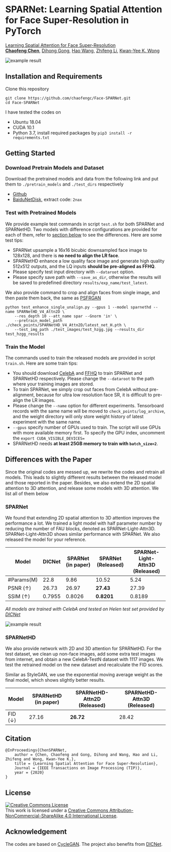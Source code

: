 # SPARNet: Learning Spatial Attention for Face Super-Resolution in PyTorch 

[Learning Spatial Attention for Face Super-Resolution](http://arxiv.org/abs/2012.01211)  
[**Chaofeng Chen**](https://chaofengc.github.io), [Dihong Gong](https://www.cise.ufl.edu/~dihong/), [Hao Wang](https://dblp.uni-trier.de/pid/w/HaoWang50.html), [Zhifeng Li](https://dblp.org/pid/56/2053.html), [Kwan-Yee K. Wong](https://i.cs.hku.hk/~kykwong/)

![example result](example.gif)

## Installation and Requirements 

Clone this repository
```
git clone https://github.com/chaofengc/Face-SPARNet.git
cd Face-SPARNet
```

I have tested the codes on
- Ubuntu 18.04
- CUDA 10.1  
- Python 3.7, install required packages by `pip3 install -r requirements.txt`  

## Getting Started 

### Download Pretrain Models and Dataset
Download the pretrained models and data from the following link and put them to `./pretrain_models` and `./test_dirs` respectively
- [Github](https://github.com/chaofengc/Face-SPARNet/releases/tag/v0.1.0)  
- [BaiduNetDisk](https://pan.baidu.com/s/1zYimaAnIgMIKBf9KANpxog), extract code: `2nax`   

### Test with Pretrained Models

We provide example test commands in script `test.sh` for both SPARNet and SPARNetHD. Two models with difference configurations are provided for each of them, refer to [section below](#differences-with-the-paper) to see the differences. Here are some test tips:

- SPARNet upsample a 16x16 bicubic downsampled face image to 128x128, and there is **no need to align the LR face**.   
- SPARNetHD enhance a low quality face image and generate high quality 512x512 outputs, and the LQ inputs **should be pre-aligned as FFHQ**.  
- Please specify test input directory with `--dataroot` option.  
- Please specify save path with `--save_as_dir`, otherwise the results will be saved to predefined directory `results/exp_name/test_latest`.  

We also provide command to crop and align faces from single image, and then paste them back, the same as [PSFRGAN](https://github.com/chaofengc/PSFRGAN) 
```
python test_enhance_single_unalign.py --gpus 1 --model sparnethd --name SPARNetHD_V4_Attn2D \
    --res_depth 10 --att_name spar --Gnorm 'in' \
    --pretrain_model_path ./check_points/SPARNetHD_V4_Attn2D/latest_net_H.pth \
    --test_img_path ./test_images/test_hzgg.jpg --results_dir test_hzgg_results
```

### Train the Model

The commands used to train the released models are provided in script `train.sh`. Here are some train tips:

- You should download [CelebA](http://mmlab.ie.cuhk.edu.hk/projects/CelebA.html) and [FFHQ](https://github.com/NVlabs/ffhq-dataset) to train SPARNet and SPARNetHD respectively. Please change the `--dataroot` to the path where your training images are stored.  
- To train SPARNet, we simply crop out faces from CelebA without pre-alignment, because for ultra low resolution face SR, it is difficult to pre-align the LR images.  
- Please change the `--name` option for different experiments. Tensorboard records with the same name will be moved to `check_points/log_archive`, and the weight directory will only store weight history of latest experiment with the same name.  
- `--gpus` specify number of GPUs used to train. The script will use GPUs with more available memory first. To specify the GPU index, uncomment the `export CUDA_VISIBLE_DEVICES=` 
- SPARNetHD needs **at least 25GB memory to train with `batch_size=2`**. 

## Differences with the Paper
Since the original codes are messed up, we rewrite the codes and retrain all models. This leads to slightly different results between the released model and those reported in the paper. Besides, we also extend the 2D spatial attention to 3D attention, and release some models with 3D attention. We list all of them below

### SPARNet 

We found that extending 2D spatial attention to 3D attention improves the performance a lot. We trained a light model with half parameter number by reducing the number of FAU blocks, denoted as SPARNet-Light-Attn3D. SPARNet-Light-Attn3D shows similar performance with SPARNet. We also released the model for your reference.   

| Model          | DICNet      | SPARNet (in paper) | SPARNet (Released) | SPARNet-Light-Attn3D (Released) |
| -----------    | ----------- | -----------        | -----------        | -----------                     |
| #Params(M)     | 22.8        | 9.86               | 10.52              | 5.24                            |
| PSNR (&#8593;) | 26.73       | 26.97              | **27.43**          | 27.39                           |
| SSIM (&#8593;) | 0.7955      | 0.8026             | **0.8201**         | 0.8189                          |

*All models are trained with CelebA and tested on Helen test set provided by [DICNet](https://github.com/Maclory/Deep-Iterative-Collaboration)*

![example result](example_ultra_facesrx8.png)

### SPARNetHD

We also provide network with 2D and 3D attention for SPARNetHD. For the test dataset, we clean up non-face images, add some extra test images from internet, and obtain a new CelebA-TestN dataset with 1117 images. We test the retrained model on the new dataset and recalculate the FID scores.

Similar as StyleGAN, we use the exponential moving average weight as the final model, which shows slightly better results.

| Model         | SPARNetHD (in paper) | SPARNetHD-Attn2D (Released) | SPARNetHD-Attn3D (Released) |
| -----------   | -----------          | -----------                 | -----------                 |
| FID (&#8595;) | 27.16                | **26.72**                   | 28.42                       |


## Citation
```
@InProceedings{ChenSPARNet,
    author = {Chen, Chaofeng and Gong, Dihong and Wang, Hao and Li, Zhifeng and Wong, Kwan-Yee K.},
    title = {Learning Spatial Attention for Face Super-Resolution},
    Journal = {IEEE Transactions on Image Processing (TIP)},
    year = {2020}
}
```

## License

<a rel="license" href="http://creativecommons.org/licenses/by-nc-sa/4.0/"><img alt="Creative Commons License" style="border-width:0" src="https://i.creativecommons.org/l/by-nc-sa/4.0/88x31.png" /></a><br />This work is licensed under a <a rel="license" href="http://creativecommons.org/licenses/by-nc-sa/4.0/">Creative Commons Attribution-NonCommercial-ShareAlike 4.0 International License</a>.

## Acknowledgement

The codes are based on [CycleGAN](https://github.com/junyanz/pytorch-CycleGAN-and-pix2pix). The project also benefits from [DICNet](https://github.com/Maclory/Deep-Iterative-Collaboration).  
